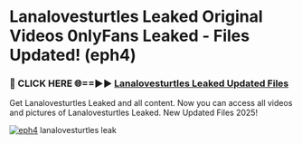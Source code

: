 # Lanalovesturtles Leaked Original Videos 0nlyFans Leaked - Files Updated! (eph4)

<h3>🔴 CLICK HERE 🌐==►► <a href="https://tinyurl.com/2wckxsce" rel="nofollow">Lanalovesturtles Leaked Updated Files</a></h3>

Get Lanalovesturtles Leaked and all content. Now you can access all videos and pictures of Lanalovesturtles Leaked. New Updated Files 2025!

[![eph4](https://i.imgur.com/AFduVYN.gif)](https://tinyurl.com/2wckxsce)
lanalovesturtles leak